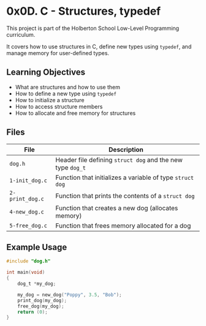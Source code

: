 # 0x0D. C - Structures, typedef

This project is part of the Holberton School Low-Level Programming curriculum.

It covers how to use structures in C, define new types using `typedef`, and manage memory for user-defined types.

## Learning Objectives

- What are structures and how to use them
- How to define a new type using `typedef`
- How to initialize a structure
- How to access structure members
- How to allocate and free memory for structures

## Files

| File | Description |
|------|-------------|
| `dog.h` | Header file defining `struct dog` and the new type `dog_t` |
| `1-init_dog.c` | Function that initializes a variable of type `struct dog` |
| `2-print_dog.c` | Function that prints the contents of a `struct dog` |
| `4-new_dog.c` | Function that creates a new dog (allocates memory) |
| `5-free_dog.c` | Function that frees memory allocated for a dog |

## Example Usage

```c
#include "dog.h"

int main(void)
{
    dog_t *my_dog;

    my_dog = new_dog("Poppy", 3.5, "Bob");
    print_dog(my_dog);
    free_dog(my_dog);
    return (0);
}

